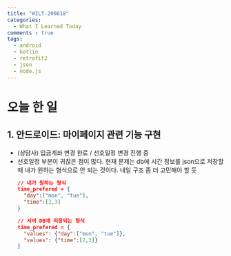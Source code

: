 ```yaml
---
title: "WILT-200618"
categories:
  - What I Learned Today
comments : true
tags:
  - android
  - kotlin
  - retrofit2
  - json
  - node.js
---
```


# 오늘 한 일

## 1. 안드로이드: 마이페이지 관련 기능 구현
- (상담사) 입금계좌 변경 완료 / 선호일정 변경 진행 중
- 선호일정 부분이 귀찮은 점이 많다. 현재 문제는 db에 시간 정보를 json으로 저장할 때 내가 원하는 형식으로 안 되는 것이다. 내일 구조 좀 더 고민해야 할 듯
  ```json
  // 내가 원하는 형식
  time_prefered = {
    "day":["mon", "tue"],
    "time":[2,3]
  }

  // 서버 DB에 저장되는 형식
  time_prefered = {
    "values": {"day":["mon", "tue"]},
    "values": {"time":[2,3]}
  }

  ```




